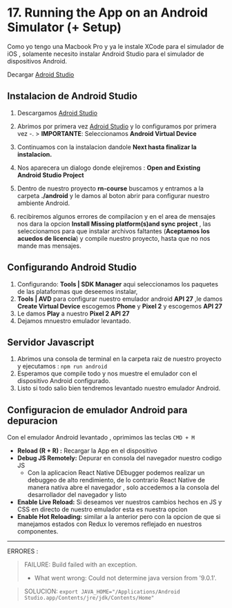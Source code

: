 # 17. Running the App on an Android Simulator (+ Setup)

Como yo tengo una Macbook Pro y ya le instale XCode para el simulador de iOS , solamente necesito instalar Android Studio para el simulador de dispositivos Android.

Decargar [Adroid Studio]

## Instalacion de Android Studio
1. Descargamos [Adroid Studio]
1. Abrimos por primera vez [Adroid Studio] y lo configuramos por primera vez
  -. > **IMPORTANTE**: Seleccionamos **Android Virtual Device**

1. Continuamos con la instalacion dandole **Next hasta finalizar la instalacion.**
1. Nos aparecera un dialogo donde elejiremos : **Open and Existing Android Studio Project**
1. Dentro de nuestro proyecto **rn-course** buscamos y entramos a la carpeta **./android** y le damos al boton abrir para configurar nuestro ambiente Android.
1. recibiremos algunos errores de compilacion y en el area de mensajes nos dara la opcion  **Install Missing platform(s)and sync project** , las seleccionamos para que instalar archivos faltantes (**Aceptamos los acuedos de licencia**) y compile nuestro proyecto, hasta que no nos mande mas mensajes.

## Configurando Android Studio
1. Configurando: **Tools | SDK Manager**  aqui seleccionamos los paquetes de las plataformas que deseemos instalar,
1. **Tools | AVD** para configurar nuestro emulador android **API 27** ,le damos **Create Virtual Device**  escogemos **Phone** y **Pixel 2** y escogemos **API 27**
2. Le damos **Play** a nuestro **Pixel 2 API 27**
3. Dejamos mnuestro emulador levantado.

## Servidor Javascript

1. Abrimos una consola de terminal en la carpeta raiz de nuestro proyecto y ejecutamos : ```npm run android```
2. Esperamos que compile todo y nos muestre el emulador con el dispositivo Android configurado.
3. Listo si todo salio bien tendremos levantado nuestro emulador Android.

## Configuracion de emulador Android para depuracion

Con el emulador Android levantado , oprimimos las teclas ```CMD + M```

* **Reload (R + R) :** Recargar la App en el dispositivo
* **Debug JS Remotely:** Depurar en consola del navegador nuestro codigo JS
  * Con la aplicacion React Native DEbugger podemos realizar un debuggeo de alto rendimiento, de lo contrario React Native de manera nativa abre el navegador , solo accedemos a la consola del desarrollador del navegador y listo
* **Enable Live Reload:** Si deseamos ver nuestros cambios hechos en JS y CSS en directo de nuestro emulador esta es nuestra opcion
* **Enable Hot Reloading:** similar a la anterior pero con la opcion de que si manejamos estados con Redux lo veremos reflejado en nuestros componentes.



---
ERRORES :
  >FAILURE: Build failed with an exception.
  >* What went wrong:
  >Could not determine java version from '9.0.1'.

  > SOLUCION: ```export JAVA_HOME="/Applications/Android Studio.app/Contents/jre/jdk/Contents/Home"```


[Adroid Studio]:(https://developer.android.com/studio/index.html)
